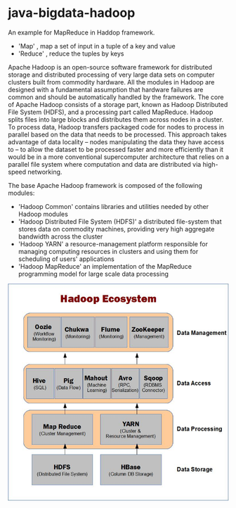 java-bigdata-hadoop
==========================

An example for MapReduce in Haddop framework.

-  'Map' , map a set of input in a tuple of a key and value
-  'Reduce' , reduce the tuples by keys

Apache Hadoop is an open-source software framework for distributed storage and distributed processing of very large data sets on computer clusters built from commodity hardware. All the modules in Hadoop are designed with a fundamental assumption that hardware failures are common and should be automatically handled by the framework. The core of Apache Hadoop consists of a storage part, known as Hadoop Distributed File System (HDFS), and a processing part called MapReduce. Hadoop splits files into large blocks and distributes them across nodes in a cluster. To process data, Hadoop transfers packaged code for nodes to process in parallel based on the data that needs to be processed. This approach takes advantage of data locality – nodes manipulating the data they have access to – to allow the dataset to be processed faster and more efficiently than it would be in a more conventional supercomputer architecture that relies on a parallel file system where computation and data are distributed via high-speed networking.


The base Apache Hadoop framework is composed of the following modules:

- 'Hadoop Common'    contains libraries and utilities needed by other Hadoop modules
- 'Hadoop Distributed File System (HDFS)'   a distributed file-system that stores data on commodity machines, providing very high aggregate bandwidth across the cluster
- 'Hadoop YARN'  a resource-management platform responsible for managing computing resources in clusters and using them for scheduling of users' applications
- 'Hadoop MapReduce'  an implementation of the MapReduce programming model for large scale data processing

![alt text](https://github.com/FaroukBENGHARSSALLAH/java-bigdata/blob/master/java-bigdata-hadoop/hadoop-components.jpg "Hadoop Components")

